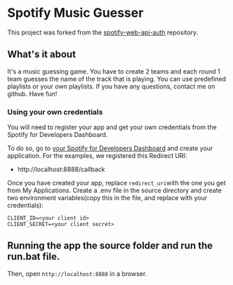 # Spotify Music Guesser

This project was forked from the [spotify-web-api-auth](https://github.com/KevinSanji/spotify-web-api-auth) repository.

## What's it about

It's a music guessing game. You have to create 2 teams and each round 1 team guesses the name of the track that is playing. You can use predefined playlists or your own playlists. If you have any questions, contact me on github. Have fun!

### Using your own credentials

You will need to register your app and get your own credentials from the Spotify for Developers Dashboard.

To do so, go to [your Spotify for Developers Dashboard](https://beta.developer.spotify.com/dashboard) and create your application. For the examples, we registered this Redirect URI:

-   http://localhost:8888/callback

Once you have created your app, replace `redirect_uri`with the one you get from My Applications.
Create a .env file in the source directory and create two environment variables(copy this in the file, and replace with your credentials):

```
CLIENT_ID=<your client id>
CLIENT_SECRET=<your client secret>

```

## Running the app the source folder and run the run.bat file.

Then, open `http://localhost:8888` in a browser.
